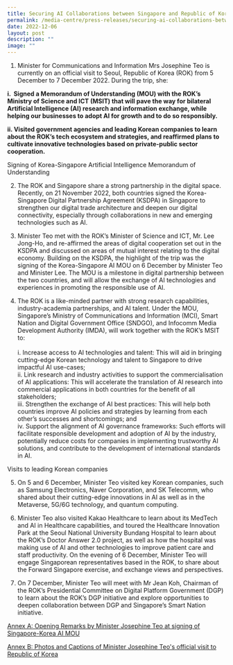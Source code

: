 ```yaml
---
title: Securing AI Collaborations between Singapore and Republic of Korea
permalink: /media-centre/press-releases/securing-ai-collaborations-between-singapore-and-republic-of-korea/
date: 2022-12-06
layout: post
description: ""
image: ""
---
```

1. Minister for Communications and Information Mrs Josephine Teo is currently on an official visit to Seoul, Republic of Korea (ROK) from 5 December to 7 December 2022. During the trip, she:

**i.  Signed a Memorandum of Understanding (MOU) with the ROK’s Ministry of Science and ICT (MSIT) that will pave the way for bilateral Artificial Intelligence (AI) research and information exchange, while helping our businesses to adopt AI for growth and to do so responsibly.**

**ii. Visited government agencies and leading Korean companies to learn about the ROK’s tech ecosystem and strategies, and reaffirmed plans to cultivate innovative technologies based on private-public sector cooperation.**  
  
Signing of Korea-Singapore Artificial Intelligence Memorandum of Understanding   
  
2. The ROK and Singapore share a strong partnership in the digital space. Recently, on 21 November 2022, both countries signed the Korea-Singapore Digital Partnership Agreement (KSDPA) in Singapore to strengthen our digital trade architecture and deepen our digital connectivity, especially through collaborations in new and emerging technologies such as AI.  
  
3. Minister Teo met with the ROK’s Minister of Science and ICT, Mr. Lee Jong-Ho, and re-affirmed the areas of digital cooperation set out in the KSDPA and discussed on areas of mutual interest relating to the digital economy. Building on the KSDPA, the highlight of the trip was the signing of the Korea-Singapore AI MOU on 6 December by Minister Teo and Minister Lee. The MOU is a milestone in digital partnership between the two countries, and will allow the exchange of AI technologies and experiences in promoting the responsible use of AI.  
  
4. The ROK is a like-minded partner with strong research capabilities, industry-academia partnerships, and AI talent. Under the MOU, Singapore’s Ministry of Communications and Information (MCI), Smart Nation and Digital Government Office (SNDGO), and Infocomm Media Development Authority (IMDA), will work together with the ROK’s MSIT to:  
   
i. Increase access to AI technologies and talent: This will aid in bringing cutting-edge Korean technology and talent to Singapore to drive impactful AI use-cases;  
ii. Link research and industry activities to support the commercialisation of AI applications: This will accelerate the translation of AI research into commercial applications in both countries for the benefit of all stakeholders;   
iii. Strengthen the exchange of AI best practices: This will help both countries improve AI policies and strategies by learning from each other’s successes and shortcomings; and  
iv. Support the alignment of AI governance frameworks: Such efforts will facilitate responsible development and adoption of AI by the industry, potentially reduce costs for companies in implementing trustworthy AI solutions, and contribute to the development of international standards in AI.   
  
Visits to leading Korean companies  
  
5. On 5 and 6 December, Minister Teo visited key Korean companies, such as Samsung Electronics, Naver Corporation, and SK Telecomm, who shared about their cutting-edge innovations in AI as well as in the Metaverse, 5G/6G technology, and quantum computing.   
  
6. Minister Teo also visited Kakao Healthcare to learn about its MedTech and AI in Healthcare capabilities, and toured the Healthcare Innovation Park at the Seoul National University Bundang Hospital to learn about the ROK’s Doctor Answer 2.0 project, as well as how the hospital was making use of AI and other technologies to improve patient care and staff productivity. On the evening of 6 December, Minister Teo will engage Singaporean representatives based in the ROK, to share about the Forward Singapore exercise, and exchange views and perspectives.  
  
7. On 7 December, Minister Teo will meet with Mr Jean Koh, Chairman of the ROK’s Presidential Committee on Digital Platform Government (DGP) to learn about the ROK’s DGP initiative and explore opportunities to deepen collaboration between DGP and Singapore’s Smart Nation initiative.


[Annex A: Opening Remarks by Minister Josephine Teo at signing of Singapore-Korea AI MOU](/files/Press%20Releases%202022/annex%20a%20-%20opening%20remarks%20by%20minister%20josephine%20teo%20at%20signing%20of%20singapore-korea%20ai%20mou%20.pdf)

[Annex B: Photos and Captions of Minister Josephine Teo's official visit to Republic of Korea](/files/Press%20Releases%202022/annex%20b%20%20photos%20and%20captions%20of%20minister%20teos%20official%20visit%20to%20republic%20of%20korea%20003.pdf)